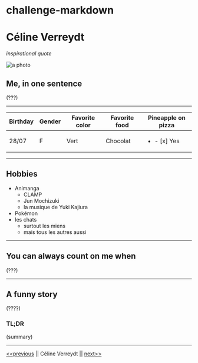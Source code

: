 # challenge-markdown

# Céline Verreydt

*inspirational quote*

![a photo](https://icons.iconarchive.com/icons/papirus-team/papirus-status/128/avatar-default-icon.png)  


## Me, in one sentence  
(???)  

----






| Birthday | Gender | Favorite color | Favorite food | Pineapple on pizza |
| ---------------------- | --- | --- | --- | --- |
| 28/07 | F | Vert | Chocolat | <ul><li>- [x] Yes</li></ul> |


----

## Hobbies


- Animanga
  - CLAMP
  - Jun Mochizuki
  - la musique de Yuki Kajiura
- Pokémon
- les chats
  - surtout les miens
  - mais tous les autres aussi
    
----


## You can always count on me when  

(???)

----

## A funny story
(????)

### TL;DR
(summary)

----

[<<previous](https://github.com/BenPrst/BenPrst) || Céline Verreydt || [next>>](https://github.com/Corentinmiserque/challenge-markdown)
